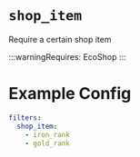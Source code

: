 # `shop_item`

Require a certain shop item

:::warningRequires:
EcoShop
:::

# Example Config
```yaml
filters:
  shop_item:
    - iron_rank
    - gold_rank
```
